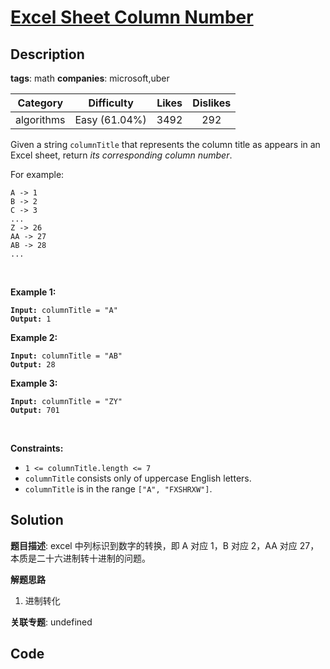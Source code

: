 # [Excel Sheet Column Number](https://leetcode.com/problems/excel-sheet-column-number/description/)

## Description

**tags**: math
**companies**: microsoft,uber

| Category | Difficulty | Likes | Dislikes |
| :------: | :--------: | :---: | :------: |
| algorithms | Easy (61.04%) | 3492 | 292 |

<p>Given a string <code>columnTitle</code> that represents the column title as appears in an Excel sheet, return <em>its corresponding column number</em>.</p>

<p>For example:</p>

<pre><code>A -&gt; 1
B -&gt; 2
C -&gt; 3
...
Z -&gt; 26
AA -&gt; 27
AB -&gt; 28 
...</code></pre>

<p>&nbsp;</p>
<p><strong>Example 1:</strong></p>

<pre><code><strong>Input:</strong> columnTitle = &quot;A&quot;
<strong>Output:</strong> 1</code></pre>

<p><strong>Example 2:</strong></p>

<pre><code><strong>Input:</strong> columnTitle = &quot;AB&quot;
<strong>Output:</strong> 28</code></pre>

<p><strong>Example 3:</strong></p>

<pre><code><strong>Input:</strong> columnTitle = &quot;ZY&quot;
<strong>Output:</strong> 701</code></pre>

<p>&nbsp;</p>
<p><strong>Constraints:</strong></p>

<ul>
	<li><code>1 &lt;= columnTitle.length &lt;= 7</code></li>
	<li><code>columnTitle</code> consists only of uppercase English letters.</li>
	<li><code>columnTitle</code> is in the range <code>[&quot;A&quot;, &quot;FXSHRXW&quot;]</code>.</li>
</ul>



## Solution

**题目描述**: excel 中列标识到数字的转换，即 A 对应 1，B 对应 2，AA 对应 27，本质是二十六进制转十进制的问题。

**解题思路**

1. 进制转化

**关联专题**: undefined

## Code